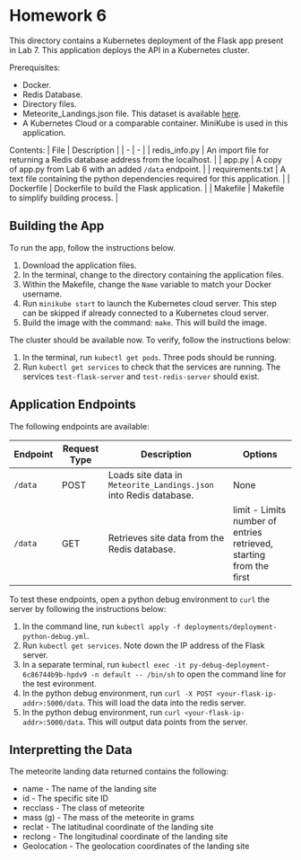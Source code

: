 # Homework 6
This directory contains a Kubernetes deployment of the Flask app present in Lab 7. This application deploys the API in a Kubernetes cluster.

Prerequisites:
- Docker.
- Redis Database.
- Directory files.
- Meteorite_Landings.json file. This dataset is available [here](https://raw.githubusercontent.com/wjallen/coe332-sample-data/main/ML_Data_Sample.json).
- A Kubernetes Cloud or a comparable container. MiniKube is used in this application.

Contents:
| File | Description |
| - | - |
| redis_info.py | An import file for returning a Redis database address from the localhost. |
| app.py | A copy of app.py from Lab 6 with an added `/data` endpoint. |
| requirements.txt | A text file containing the python dependencies required for this application. |
| Dockerfile | Dockerfile to build the Flask application. |
| Makefile | Makefile to simplify building process. |

## Building the App
To run the app, follow the instructions below.
1. Download the application files.
2. In the terminal, change to the directory containing the application files.
3. Within the Makefile, change the `Name` variable to match your Docker username.
4. Run `minikube start` to launch the Kubernetes cloud server. This step can be skipped if already connected to a Kubernetes cloud server.
5. Build the image with the command: `make`. This will build the image.

The cluster should be available now. To verify, follow the instructions below:
1. In the terminal, run `kubectl get pods`. Three pods should be running.
2. Run `kubectl get services` to check that the services are running. The services `test-flask-server` and `test-redis-server` should exist.

## Application Endpoints
The following endpoints are available:

| Endpoint | Request Type | Description | Options |
| - | - | - | - |
| `/data` | POST | Loads site data in `Meteorite_Landings.json` into Redis database. | None |
| `/data` | GET | Retrieves site data from the Redis database. | limit - Limits number of entries retrieved, starting from the first |

To test these endpoints, open a python debug environment to `curl` the server by following the instructions below:
1. In the command line, run `kubectl apply -f deployments/deployment-python-debug.yml`.
2. Run `kubectl get services`. Note down the IP address of the Flask server.
3. In a separate terminal, run `kubectl exec -it py-debug-deployment-6c86744b9b-hpdv9 -n default -- /bin/sh` to open the command line for the test evironment.
4. In the python debug environment, run `curl -X POST <your-flask-ip-addr>:5000/data`. This will load the data into the redis server.
5. In the python debug environment, run `curl <your-flask-ip-addr>:5000/data`. This will output data points from the server.

## Interpretting the Data
The meteorite landing data returned contains the following:
- name - The name of the landing site
- id - The specific site ID
- recclass - The class of meteorite
- mass (g) - The mass of the meteorite in grams
- reclat - The latitudinal coordinate of the landing site
- reclong - The longitudinal coordinate of the landing site
- Geolocation - The geolocation coordinates of the landing site
